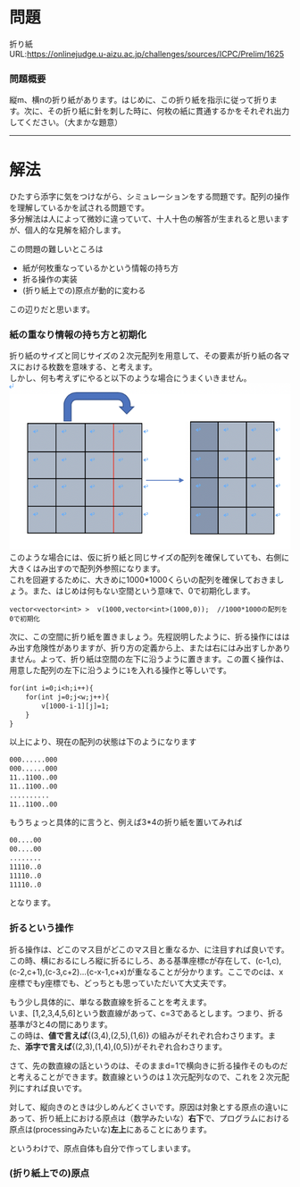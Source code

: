 # 問題
折り紙  
URL:https://onlinejudge.u-aizu.ac.jp/challenges/sources/ICPC/Prelim/1625

### 問題概要
縦m、横nの折り紙があります。はじめに、この折り紙を指示に従って折ります。次に、その折り紙に針を刺した時に、何枚の紙に貫通するかをそれぞれ出力してください。（大まかな題意）

---

# 解法
ひたすら添字に気をつけながら、シミュレーションをする問題です。配列の操作を理解しているかを試される問題です。  
多分解法は人によって微妙に違っていて、十人十色の解答が生まれると思いますが、個人的な見解を紹介します。  

この問題の難しいところは
* 紙が何枚重なっているかという情報の持ち方
* 折る操作の実装
* (折り紙上での)原点が動的に変わる

この辺りだと思います。

### 紙の重なり情報の持ち方と初期化
折り紙のサイズと同じサイズの２次元配列を用意して、その要素が折り紙の各マスにおける枚数を意味する、と考えます。  
しかし、何も考えずにやると以下のような場合にうまくいきません。  
![image_1](./image.png)
このような場合には、仮に折り紙と同じサイズの配列を確保していても、右側に大きくはみ出すので配列外参照になります。  
これを回避するために、大きめに1000*1000くらいの配列を確保しておきましょう。また、はじめは何もない空間という意味で、0で初期化します。
~~~
vector<vector<int> >  v(1000,vector<int>(1000,0));  //1000*1000の配列を0で初期化
~~~

次に、この空間に折り紙を置きましょう。先程説明したように、折る操作にははみ出す危険性がありますが、折り方の定義から上、または右にはみ出すしかありません。よって、折り紙は空間の左下に沿うように置きます。この置く操作は、用意した配列の左下に沿うように`1`を入れる操作と等しいです。
~~~
for(int i=0;i<h;i++){
    for(int j=0;j<w;j++){
        v[1000-i-1][j]=1;
    }
}
~~~
以上により、現在の配列の状態は下のようになります
~~~
000......000
000......000
11..1100..00
11..1100..00
..........
11..1100..00
~~~
もうちょっと具体的に言うと、例えば3*4の折り紙を置いてみれば
~~~
00....00
00....00
........
11110..0
11110..0
11110..0
~~~
となります。

### 折るという操作
折る操作は、どこのマス目がどこのマス目と重なるか、に注目すれば良いです。この時、横におるにしろ縦に折るにしろ、ある基準座標cが存在して、(c-1,c),(c-2,c+1),(c-3,c+2)...(c-x-1,c+x)が重なることが分かります。ここでのcは、x座標でもy座標でも、どっちとも思っていただいて大丈夫です。  

もう少し具体的に、単なる数直線を折ることを考えます。  
いま、[1,2,3,4,5,6]という数直線があって、c=3であるとします。つまり、折る基準が3と4の間にあります。  
この時は、**値で言えば**{(3,4),(2,5),(1,6)} の組みがそれぞれ合わさります。また、**添字で言えば**{(2,3),(1,4),(0,5)}がそれぞれ合わさります。

さて、先の数直線の話というのは、そのままd=1で横向きに折る操作そのものだと考えることができます。数直線というのは１次元配列なので、これを２次元配列にすれば良いです。

対して、縦向きのときは少しめんどくさいです。原因は対象とする原点の違いにあって、折り紙上における原点は（数学みたいな）**右下**で、プログラムにおける原点は(processingみたいな)**左上**にあることにあります。

というわけで、原点自体も自分で作ってしまいます。

### (折り紙上での)原点




